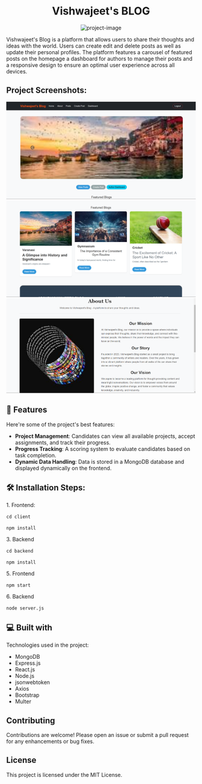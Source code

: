 <h1 align="center" id="title">Vishwajeet's BLOG</h1>

<p align="center"><img src="https://socialify.git.ci/Vishwajeet-Kumar-Patel/Project_Tracker/image?language=1&name=1&owner=1&pattern=Formal%20Invitation&stargazers=1&theme=Dark" alt="project-image"></p>

<p id="description">Vishwajeet's Blog is a platform that allows users to share their thoughts and ideas with the world. Users can create edit and delete posts as well as update their personal profiles. The platform features a carousel of featured posts on the homepage a dashboard for authors to manage their posts and a responsive design to ensure an optimal user experience across all devices.</p>

<h2>Project Screenshots:</h2>

![Image](https://github.com/Vishwajeet-Kumar-Patel/Blog/blob/master/Screenshot%202024-11-16%20014148.png?raw=true)
![Image](https://github.com/Vishwajeet-Kumar-Patel/Blog/blob/master/Screenshot%202024-11-16%20014201.png?raw=true)
![Image](https://github.com/Vishwajeet-Kumar-Patel/Blog/blob/master/Screenshot%202024-11-16%20014223.png?raw=true)

  
<h2>🧐 Features</h2>

Here're some of the project's best features:

- **Project Management**: Candidates can view all available projects, accept assignments, and track their progress.
- **Progress Tracking**: A scoring system to evaluate candidates based on task completion.
- **Dynamic Data Handling**: Data is stored in a MongoDB database and displayed dynamically on the frontend.

<h2>🛠️ Installation Steps:</h2>

<p>1. Frontend:</p>

```
cd client
```

```
npm install
```

<p>3. Backend</p>

```
cd backend
```

```
npm install
```

<p>5. Frontend</p>

```
npm start
```

<p>6. Backend</p>

```
node server.js
```

  
  
<h2>💻 Built with</h2>

Technologies used in the project:

*   MongoDB
*   Express.js
*   React.js
*   Node.js
*   jsonwebtoken
*   Axios
*   Bootstrap
*   Multer

## Contributing

Contributions are welcome! Please open an issue or submit a pull request for any enhancements or bug fixes.

## License

This project is licensed under the MIT License.
